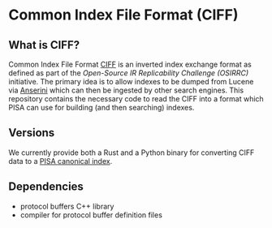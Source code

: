 # Common Index File Format (CIFF)

## What is CIFF?

Common Index File Format [CIFF](https://github.com/osirrc/ciff/) is an inverted index exchange format as defined as part of the *Open-Source IR Replicability Challenge (OSIRRC)* initiative. The primary idea is to allow indexes to be dumped from Lucene via [Anserini](https://github.com/castorini/anserini) which can then be ingested by other search engines. This repository contains the necessary code to read the CIFF into a format which PISA can use for building (and then searching) indexes.


## Versions
We currently provide both a Rust and a Python binary for converting CIFF data to a [PISA canonical index](https://pisa.readthedocs.io/en/latest/inverting.html#inverted-index-format).

## Dependencies 

- protocol buffers C++ library
- compiler for protocol buffer definition files




